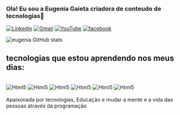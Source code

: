 ### Ola! Eu sou a Eugenia Gaieta criadora de conteudo de tecnologias👋

[![Linkedin](
    https://img.shields.io/badge/LinkedIn-0077B5?style=for-the-badge&logo=linkedin&logoColor=white
)](http:www.linkedin.com/lin/eugénia-gaieta-803440251])
[![Gmail](
   https://img.shields.io/badge/Gmail-D14836?style=for-the-badge&logo=gmail&logoColor=white
)](https:wwww.email.com/eugeniagaieta)
[![YouTube](
   https://img.shields.io/badge/YouTube-FF0000?style=for-the-badge&logo=youtube&logoColor=white
)](https://www.youtube.com/@eugeniagaieta)
[![facebook](
    https://img.shields.io/badge/Facebook-1877F2?style=for-the-badge&logo=facebook&logoColor=white
)](https://m.facebook.com/marcia.gaieta)


![eugenia GitHub stats](https://github-readme-stats.vercel.app/api?username=eugeniagaieta&show_icons=true&theme=dracula)

## tecnologias que estou aprendendo nos meus dias:

<div style="dislpay:inline_block"><br/>

<img aling="center" alt="Html5" src="https://img.shields.io/badge/HTML5-E34F26?style=for-the-badge&logo=html5&logoColor=white">

<img aling="center" alt="Html5" src="https://img.shields.io/badge/CSS3-1572B6?style=for-the-badge&logo=css3&logoColor=white">

<img aling="center" alt="Html5" src="https://img.shields.io/badge/JavaScript-F7DF1E?style=for-the-badge&logo=javascript&logoColor=black">

<img aling="center" alt="Html5" src="https://img.shields.io/badge/PHP-777BB4?style=for-the-badge&logo=php&logoColor=white">

<img aling="center" alt="Html5" src="https://img.shields.io/badge/MySQL-00000F?style=for-the-badge&logo=mysql&logoColor=white">

<img aling="center" alt="Html5" src="https://img.shields.io/badge/React-20232A?style=for-the-badge&logo=react&logoColor=61DAFB">
 

</div><br/>
Apaixonada por tecnologias, Educação e mudar a mente e a vida das pessoas através da programação
